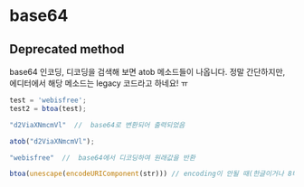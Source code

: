 # base64

## Deprecated method

base64 인코딩, 디코딩을 검색해 보면 atob 메소드들이 나옵니다. 정말 간단하지만, 에디터에서 해당 메소드는 legacy 코드라고 하네요! ㅠ

```javascript
test = 'webisfree';
test2 = btoa(test);

"d2ViaXNmcmVl"  //  base64로 변환되어 출력되었음

atob("d2ViaXNmcmVl");

"webisfree"  //  base64에서 디코딩하여 원래값을 반환

btoa(unescape(encodeURIComponent(str))) // encoding이 안될 때(한글이거나 8비트로 문자열이 표현되지 않을 때 변환이 안될 수 있습니다. 그럴 땐 아래처럼 진행)
```


